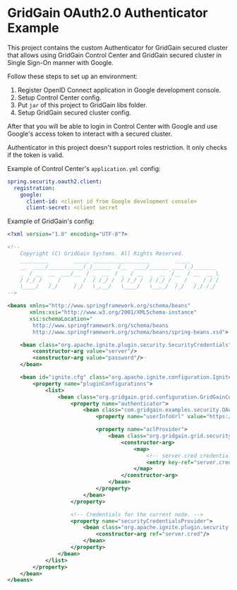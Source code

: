 # GridGain OAuth2.0 Authenticator Example

This project contains the custom Authenticator for GridGain secured cluster that allows
 using GridGain Control Center and GridGain secured cluster in Single Sign-On manner 
 with Google. 
  
Follow these steps to set up an environment:

1. Register OpenID Connect application in Google development console.
2. Setup Control Center config.
3. Put `jar` of this project to GridGain libs folder.
4. Setup GridGain secured cluster config.

After that you will be able to login in Control Center with Google and use 
Google's access token to interact with a secured cluster. 

Authenticator in this project doesn't support roles restriction. 
It only checks if the token is valid. 

Example of Control Center's `application.yml` config:

```yaml
spring.security.oauth2.client:
  registration:
    google:
      client-id: <client id from Google development console>
      client-secret: <client secret
```

Example of GridGain's config:

```xml
<?xml version="1.0" encoding="UTF-8"?>

<!--
    Copyright (C) GridGain Systems. All Rights Reserved.
    _________        _____ __________________        _____
    __  ____/___________(_)______  /__  ____/______ ____(_)_______
    _  / __  __  ___/__  / _  __  / _  / __  _  __ `/__  / __  __ \
    / /_/ /  _  /    _  /  / /_/ /  / /_/ /  / /_/ / _  /  _  / / /
    \____/   /_/     /_/   \_,__/   \____/   \__,_/  /_/   /_/ /_/
-->

<beans xmlns="http://www.springframework.org/schema/beans"
       xmlns:xsi="http://www.w3.org/2001/XMLSchema-instance"
       xsi:schemaLocation="
        http://www.springframework.org/schema/beans
        http://www.springframework.org/schema/beans/spring-beans.xsd">

    <bean class="org.apache.ignite.plugin.security.SecurityCredentials" id="server.cred">
        <constructor-arg value="server"/>
        <constructor-arg value="password"/>
    </bean>

    <bean id="ignite.cfg" class="org.apache.ignite.configuration.IgniteConfiguration">
        <property name="pluginConfigurations">
            <list>
                <bean class="org.gridgain.grid.configuration.GridGainConfiguration">
                    <property name="authenticator">
                        <bean class="com.gridgain.examples.security.OAuth2Authenticator">
                            <property name="userInfoUrl" value="https://openidconnect.googleapis.com/v1/userinfo"/>

                            <property name="aclProvider">
                                <bean class="org.gridgain.grid.security.passcode.AuthenticationAclBasicProvider">
                                    <constructor-arg>
                                        <map>
                                            <!-- server.cred credentials and associated permissions (everything is allowed) -->
                                            <entry key-ref="server.cred" value="{defaultAllow:true}"/>
                                        </map>
                                    </constructor-arg>
                                </bean>
                            </property>
                        </bean>
                    </property>

                    <!-- Credentials for the current node. -->
                    <property name="securityCredentialsProvider">
                        <bean class="org.apache.ignite.plugin.security.SecurityCredentialsBasicProvider">
                            <constructor-arg ref="server.cred"/>
                        </bean>
                    </property>
                </bean>
            </list>
        </property>
    </bean>
</beans>
```
